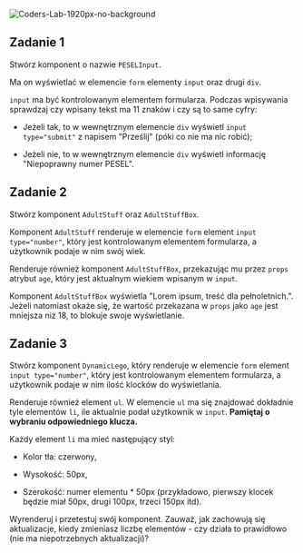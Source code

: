 ![Coders-Lab-1920px-no-background](https://user-images.githubusercontent.com/30623667/104709387-2b7ac180-571f-11eb-9b94-517aa6d501c9.png)



## Zadanie 1

Stwórz komponent o nazwie `PESELInput`.

Ma on wyświetlać w elemencie `form` elementy `input` oraz drugi `div`.

`input` ma być kontrolowanym elementem formularza. Podczas wpisywania sprawdzaj czy wpisany tekst ma 11 znaków i czy są to same cyfry:

- Jeżeli tak, to w wewnętrznym elemencie `div` wyświetl `input type="submit"` z napisem "Prześlij" (póki co nie ma nic robić);

- Jeżeli nie, to w wewnętrznym elemencie `div` wyświetl informację "Niepoprawny numer PESEL".



## Zadanie 2

Stwórz komponent `AdultStuff` oraz `AdultStuffBox`.

Komponent `AdultStuff` renderuje w elemencie `form` element `input type="number"`, który jest kontrolowanym elementem formularza, a użytkownik podaje w nim swój wiek.

Renderuje również komponent `AdultStuffBox`, przekazując mu przez `props` atrybut `age`, który jest aktualnym wiekiem wpisanym w `input`.

Komponent `AdultStuffBox` wyświetla "Lorem ipsum, treść dla pełnoletnich.". Jeżeli natomiast okaże się, że wartość przekazana w `props` jako `age` jest mniejsza niż 18, to blokuje swoje wyświetlanie.



## Zadanie 3

Stwórz komponent `DynamicLego`, który renderuje w elemencie `form` element `input type="number"`, który jest kontrolowanym elementem formularza, a użytkownik podaje w nim ilość klocków do wyświetlania.

Renderuje również element `ul`. W elemencie `ul` ma się znajdować dokładnie tyle elementów `li`, ile aktualnie podał użytkownik w `input`. **Pamiętaj o wybraniu odpowiedniego klucza.**

Każdy element `li` ma mieć następujący styl:

- Kolor tła: czerwony,

- Wysokość: 50px,

- Szerokość: numer elementu * 50px (przykładowo, pierwszy klocek będzie miał 50px, drugi 100px, trzeci 150px itd).

Wyrenderuj i przetestuj swój komponent. Zauważ, jak zachowują się aktualizacje, kiedy zmieniasz liczbę elementów - czy działa to prawidłowo (nie ma niepotrzebnych aktualizacji)?

